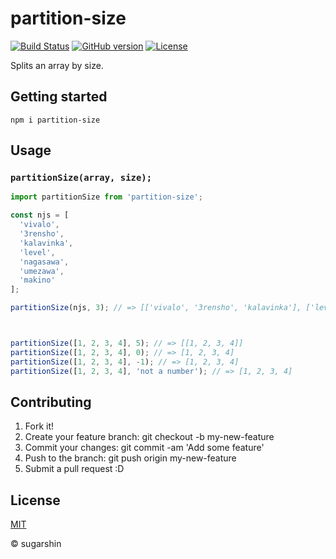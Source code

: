 # partition-size

[![Build Status][travis-image]][travis-url]
[![GitHub version][github-ver-image]][github-ver-url]
[![License][license-image]][license-url]

Splits an array by size.

## Getting started

```
npm i partition-size
```

## Usage

### `partitionSize(array, size);`

```js
import partitionSize from 'partition-size';

const njs = [
  'vivalo',
  '3rensho',
  'kalavinka',
  'level',
  'nagasawa',
  'umezawa',
  'makino'
];

partitionSize(njs, 3); // => [['vivalo', '3rensho', 'kalavinka'], ['level', 'nagasawa', 'umezawa'], ['makino']]



partitionSize([1, 2, 3, 4], 5); // => [[1, 2, 3, 4]]
partitionSize([1, 2, 3, 4], 0); // => [1, 2, 3, 4]
partitionSize([1, 2, 3, 4], -1); // => [1, 2, 3, 4]
partitionSize([1, 2, 3, 4], 'not a number'); // => [1, 2, 3, 4]
```

## Contributing

1. Fork it!
2. Create your feature branch: git checkout -b my-new-feature
3. Commit your changes: git commit -am 'Add some feature'
4. Push to the branch: git push origin my-new-feature
5. Submit a pull request :D

## License

[MIT][license-url]

© sugarshin

[npm-image]: http://img.shields.io/npm/v/partition-size.svg
[npm-url]: https://www.npmjs.org/package/partition-size
[bower-image]: http://img.shields.io/bower/v/partition-size.svg
[bower-url]: http://bower.io/search/?q=partition-size
[travis-image]: http://img.shields.io/travis/sugarshin/partition-size/master.svg?branch=master
[travis-url]: https://travis-ci.org/sugarshin/partition-size
[gratipay-image]: http://img.shields.io/gratipay/sugarshin.svg
[gratipay-url]: https://gratipay.com/sugarshin/
[coveralls-image]: https://coveralls.io/repos/sugarshin/partition-size/badge.svg
[coveralls-url]: https://coveralls.io/r/sugarshin/partition-size
[github-ver-image]: https://badge.fury.io/gh/sugarshin%2Fpartition-size.svg
[github-ver-url]: http://badge.fury.io/gh/sugarshin%2Fpartition-size
[license-image]: http://img.shields.io/:license-mit-blue.svg
[license-url]: http://sugarshin.mit-license.org/
[downloads-image]: http://img.shields.io/npm/dm/partition-size.svg
[dependencies-image]: http://img.shields.io/david/sugarshin/partition-size.svg
